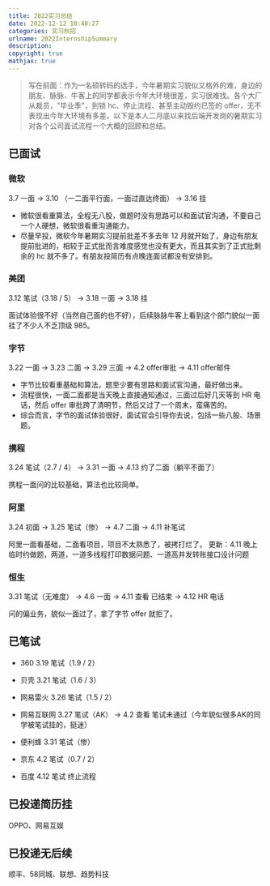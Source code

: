```yaml
---
title: 2022实习总结
date: 2022-12-12 10:40:27
categories: 实习秋招
urlname: 2022InternshipSummary
description: 
copyright: true
mathjax: true
---
```


> 写在前面：作为一名硕转码的选手，今年暑期实习貌似又格外的难，身边的朋友、脉脉、牛客上的同学都表示今年大环境很差，实习很难找。各个大厂从裁员，"毕业季"，到锁 hc、停止流程、甚至主动毁约已签的 offer，无不表现出今年大环境有多差。以下是本人二月底以来找后端开发岗的暑期实习对各个公司面试流程一个大概的回顾和总结。

<!-- more -->

## 已面试

### 微软

3.7 一面 →  3.10 （一二面平行面，一面过直达终面） → 3.16 挂 

* 微软很看重算法，全程无八股，做题时没有思路可以和面试官沟通，不要自己一个人硬想，微软很看重沟通能力。
* 尽量早投，微软今年暑期实习提前批差不多去年 12 月就开始了，身边有朋友提前批进的，相较于正式批而言难度感觉也没有更大，而且其实到了正式批剩余的 hc 就不多了。有朋友投简历有点晚连面试都没有安排到。

### 美团

3.12 笔试（3.18 / 5） →  3.18 一面 →  3.18 挂

面试体验很不好（当然自己面的也不好），后续脉脉牛客上看到这个部门貌似一面挂了不少人不乏顶级 985。

### 字节

3.22 一面 →  3.23 二面 →  3.29 三面 →  4.2 offer审批 →  4.11 offer邮件

* 字节比较看重基础和算法，题至少要有思路和面试官沟通，最好做出来。
* 流程很快，一面二面都是当天晚上直接通知通过，三面过后好几天等到 HR 电话，然后 offer 审批跨了清明节，然后又过了一个周末，蛮痛苦的。
* 综合而言，字节的面试体验很好，面试官会引导你去说，包括一些八股、场景题。

### 携程

3.24 笔试（2.7 / 4） →  3.31 一面 →  4.13 约了二面（躺平不面了）

携程一面问的比较基础，算法也比较简单。

### 阿里

3.24 初面 →  3.25 笔试（惨） →  4.7 二面 →  4.11 补笔试

阿里一面看基础，二面看项目，项目不太熟悉了，被拷打烂了。
更新：4.11 晚上临时约做题，两道，一道多线程打印数据问题、一道高并发转账接口设计问题


### 恒生

3.31 笔试（无难度） → 4.6 一面 → 4.11 查看 已结束 → 4.12 HR 电话

问的偏业务，貌似一面过了，拿了字节 offer 就拒了。

## 已笔试

* 360 3.19 笔试（1.9 / 2） 

* 贝壳 3.21 笔试（1.6 / 3）

* 网易雷火 3.26 笔试（1.5 / 2）

* 网易互联网 3.27 笔试（AK） → 4.2 查看 笔试未通过（今年貌似很多AK的同学被笔试挂的，挺迷）

* 便利蜂 3.31 笔试（惨）

* 京东 4.2 笔试（0.7 / 2）

* 百度 4.12 笔试 终止流程

## 已投递简历挂

OPPO、网易互娱

## 已投递无后续

顺丰、58同城、联想、趋势科技
